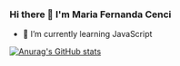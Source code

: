 ### Hi there 👋 I'm Maria Fernanda Cenci


- 🌱 I’m currently learning JavaScript

[![Anurag's GitHub stats](https://github-readme-stats.vercel.app/api?username=anuraghazra)](https://github.com/anuraghazra/github-readme-stats)
